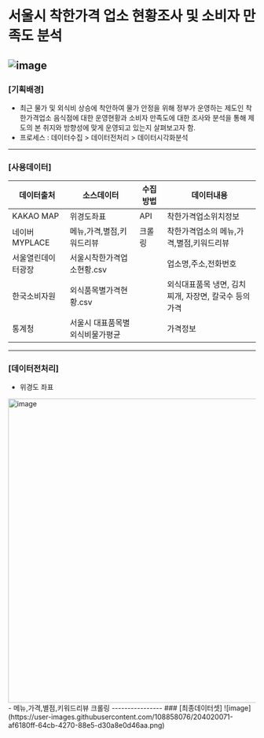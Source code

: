# 서울시 착한가격 업소 현황조사 및 소비자 만족도 분석
![image](https://user-images.githubusercontent.com/108858076/204014633-aacc8135-b67e-48e0-ac1f-36f598e68de5.png)
--------------
### [기획배경]
- 최근 물가 및 외식비 상승에 착안하여 물가 안정을 위해 정부가 운영하는 제도인 착한가격업소 음식점에 대한 운영현황과 소비자 만족도에 대한 조사와 분석을 통해 제도의 본 취지와 방향성에 맞게 운영되고 있는지 살펴보고자 함.
- 프로세스 : 데이터수집 > 데이터전처리 > 데이터시각화분석
--------------
### [사용데이터]
|데이터출처|소스데이터|수집방법|데이터내용|
|----------------|----------|-----------|------------|
|KAKAO MAP|위경도좌표|API|착한가격업소위치정보|
|네이버MYPLACE|메뉴,가격,별점,키워드리뷰|크롤링|착한가격업소의 메뉴,가격,별점,키워드리뷰|
|서울열린데이터광장|서울시착한가격업소현황.csv||업소명,주소,전화번호|
|한국소비자원|외식품목별가격현황.csv||외식대표품목 냉면, 김치찌개, 자장면, 칼국수 등의 가격|
|통계청|서울시 대표품목별외식비물가평균||가격정보|
----------------
### [데이터전처리]
- 위경도 좌표
<img width="618" alt="image" src="https://user-images.githubusercontent.com/108858076/204019705-2601cc5e-f94d-4aba-8adb-49c4deb1501b.png">
- 메뉴,가격,별점,키워드리뷰 크롤링 
----------------
### [최종데이터셋]
![image](https://user-images.githubusercontent.com/108858076/204020071-af6180ff-64cb-4270-88e5-d30a8e0d46aa.png)

